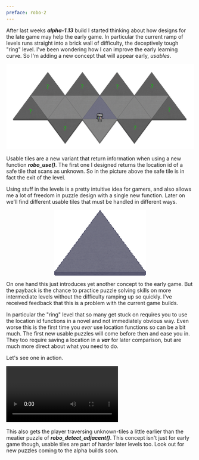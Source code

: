 ```yaml
---
preface: robo-2
---
```

After last weeks ***alpha-1.13*** build I started thinking about how designs for the late game may help the early game. In particular the current ramp of levels runs straight into a brick wall of difficulty, the deceptively tough "ring" level. I've been wondering how I can improve the early learning curve. So I'm adding a new concept that will appear early, _usables_.

![](/assets/2018-07-06/usable-level.png "Where's the bloody exit?")

Usable tiles are a new variant that return information when using a new function ***robo_use()***. The first one I designed returns the location id of a safe tile that scans as unknown. So in the picture above the safe tile is in fact the exit of the level.

Using stuff in the levels is a pretty intuitive idea for gamers, and also allows me a lot of freedom in puzzle design with a single new function. Later on we'll find different usable tiles that must be handled in different ways.

<p align="center">
  <img align="center" src="/assets/2018-07-06/usable-tile.png" title="Placeholder blue for now..." />
</p>

On one hand this just introduces yet another concept to the early game. But the payback is the chance to practice puzzle solving skills on more intermediate levels without the difficulty ramping up so quickly. I've received feedback that this is a problem with the current game builds.

In particular the "ring" level that so many get stuck on requires you to use the location id functions in a novel and not immediately obvious way. Even worse this is the first time you _ever_ use location functions so can be a bit much. The first new usable puzzles will come before then and ease you in. They too require saving a location in a ***var*** for later comparison, but are much more direct about what you need to do.

Let's see one in action.

<video src="/assets/2018-07-06/usables.mp4" controls></video>

This also gets the player traversing unknown-tiles a little earlier than the meatier puzzle of ***robo_detect_adjacent()***. This concept isn't just for early game though, usable tiles are part of harder later levels too. Look out for new puzzles coming to the alpha builds soon.
